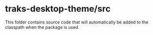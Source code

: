 # traks-desktop-theme/src

This folder contains source code that will automatically be added to the classpath when
the package is used.
